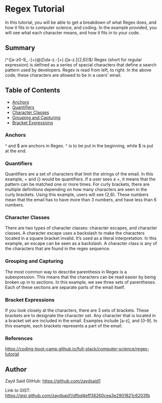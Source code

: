 # Regex Tutorial

In this tutorial, you will be able to get a breakdown of what Regex does, and how it fits in to computer science, and coding. In the example provided, you will see what each character means, and how it fits in to your code.

## Summary

/^([a-z0-9_\.-]+)@([\da-z\.-]+)\.([a-z\.]{2,6})$/
Regex (short for regular expression) is defined as a series of special characters that define a search pattern used by developers. Regex is read from left, to right. In the above code, these characters are allowed to be in a users’ email.

## Table of Contents

- [Anchors](#anchors)
- [Quantifiers](#quantifiers)
- [Character Classes](#character-classes)
- [Grouping and Capturing](#grouping-and-capturing)
- [Bracket Expressions](#bracket-expressions)

### Anchors

^ and $ are anchors in Regex. ^ is to be put in the beginning, while $ is put at the end.

### Quantifiers

Quantifiers are a set of characters that limit the strings of the email. In this example, + and {} would be quantifiers. If a user sees a +, it means that the pattern can be matched one or more times. For curly brackets, there are multiple definitions depending on how many characters are seen in the curly brackets. Using this example, users will see {2,6}. These numbers mean that the email has to have more than 3 numbers, and have less than 6 numbers.

### Character Classes

There are two types of character classes: character escapes, and character classes. A character escape uses a backslash to make the characters located in a square bracket invalid. It’s used as a literal interpretation. In this example, an escape can be seen as a backslash. A character class is any of the characters that are found in the regex sequence.

### Grouping and Capturing

The most common way to describe parenthesis in Regex is a subexpression. This means that the characters can be read easier by being broken up in to sections. In this example, we see three sets of parentheses. Each of these sections are separate parts of the email itself.

### Bracket Expressions

If you look closely at the characters, there are 3 sets of brackets. These brackets are to designate the character set. Any character that is located in a bracket set are included in the email. Examples include [a-z], and [0-9]. In this example, each brackets represents a part of the email.

### References

https://coding-boot-camp.github.io/full-stack/computer-science/regex-tutorial

## Author

Zayd Said
GitHub: https://github.com/zaydsaid1

Link to GIST: https://gist.github.com/zaydsaid1/dfbd4eff38260cea3e2901821c6203fb